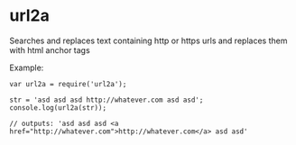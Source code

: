 # url2a
Searches and replaces text containing http or https urls and replaces them with html anchor tags

Example:
```
var url2a = require('url2a');

str = 'asd asd asd http://whatever.com asd asd';
console.log(url2a(str));

// outputs: 'asd asd asd <a href="http://whatever.com">http://whatever.com</a> asd asd'
```
